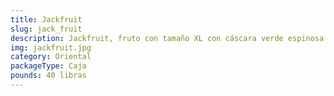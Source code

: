 ```yaml
---
title: Jackfruit
slug: jack_fruit
description: Jackfruit, fruto con tamaño XL con cáscara verde espinosa y pulpa dulce/fibrosa. Maduro, se destaca en postres tropicales; verde, funciona como sustituto vegano de carne. Rico en fibra, vitaminas C y B, y libre de gluten. Cultivo sostenible originario de Asia, hoy clave en mercados internacionales por su versatilidad y demanda vegana.
img: jackfruit.jpg
category: Oriental
packageType: Caja
pounds: 40 libras
---
```

